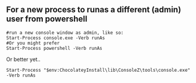 ## For a new process to runas a different (admin) user from powershell



    #run a new console window as admin, like so:
    Start-Process console.exe -Verb runAs
    #Or you might prefer
    Start-Process powershell -Verb runAs

Or better yet..
    
    Start-Process "$env:ChocolateyInstall\lib\ConsoleZ\tools\console.exe" -Verb runAs
    
    